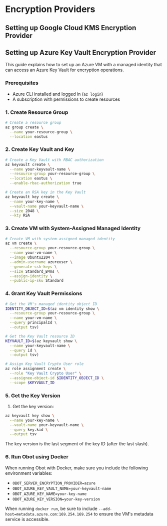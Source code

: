 # Encryption Providers

## Setting up Google Cloud KMS Encryption Provider

## Setting up Azure Key Vault Encryption Provider

This guide explains how to set up an Azure VM with a managed identity that can access an Azure Key Vault for encryption operations.

### Prerequisites

- Azure CLI installed and logged in (`az login`)
- A subscription with permissions to create resources

### 1. Create Resource Group

```bash
# Create a resource group
az group create \
  --name your-resource-group \
  --location eastus
```

### 2. Create Key Vault and Key

```bash
# Create a Key Vault with RBAC authorization
az keyvault create \
  --name your-keyvault-name \
  --resource-group your-resource-group \
  --location eastus \
  --enable-rbac-authorization true

# Create an RSA key in the Key Vault
az keyvault key create \
  --name your-key-name \
  --vault-name your-keyvault-name \
  --size 2048 \
  --kty RSA
```

### 3. Create VM with System-Assigned Managed Identity

```bash
# Create VM with system-assigned managed identity
az vm create \
  --resource-group your-resource-group \
  --name your-vm-name \
  --image Ubuntu2204 \
  --admin-username azureuser \
  --generate-ssh-keys \
  --size Standard_B4ms \
  --assign-identity \
  --public-ip-sku Standard
```

### 4. Grant Key Vault Permissions

```bash
# Get the VM's managed identity object ID
IDENTITY_OBJECT_ID=$(az vm identity show \
  --resource-group your-resource-group \
  --name your-vm-name \
  --query principalId \
  --output tsv)

# Get the Key Vault resource ID
KEYVAULT_ID=$(az keyvault show \
  --name your-keyvault-name \
  --query id \
  --output tsv)

# Assign Key Vault Crypto User role
az role assignment create \
  --role "Key Vault Crypto User" \
  --assignee-object-id $IDENTITY_OBJECT_ID \
  --scope $KEYVAULT_ID
```

### 5. Get the Key Version

1. Get the key version:

```bash
az keyvault key show \
  --name your-key-name \
  --vault-name your-keyvault-name \
  --query key.kid \
  --output tsv
```

The key version is the last segment of the key ID (after the last slash).

### 6. Run Obot using Docker

When running Obot with Docker, make sure you include the following environment variables:

- `OBOT_SERVER_ENCRYPTION_PROVIDER=azure`
- `OBOT_AZURE_KEY_VAULT_NAME=your-keyvault-name`
- `OBOT_AZURE_KEY_NAME=your-key-name`
- `OBOT_AZURE_KEY_VERSION=your-key-version`

When running `docker run`, be sure to include `--add-host=metadata.azure.com:169.254.169.254` to ensure the VM's metadata service is accessible.
